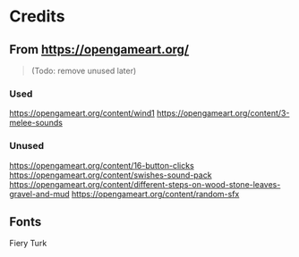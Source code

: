 # Credits

## From https://opengameart.org/

>(Todo: remove unused later)

### Used

https://opengameart.org/content/wind1
https://opengameart.org/content/3-melee-sounds

### Unused
https://opengameart.org/content/16-button-clicks
https://opengameart.org/content/swishes-sound-pack
https://opengameart.org/content/different-steps-on-wood-stone-leaves-gravel-and-mud
https://opengameart.org/content/random-sfx

## Fonts

Fiery Turk